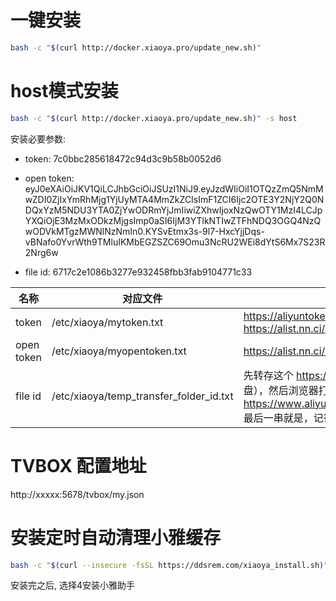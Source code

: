 # 一键安装

```bash
bash -c "$(curl http://docker.xiaoya.pro/update_new.sh)"
```

# host模式安装

```bash
bash -c "$(curl http://docker.xiaoya.pro/update_new.sh)" -s host
```

安装必要参数:

- token: 7c0bbc285618472c94d3c9b58b0052d6

- open token: 
eyJ0eXAiOiJKV1QiLCJhbGciOiJSUzI1NiJ9.eyJzdWIiOiI1OTQzZmQ5NmMwZDI0ZjIxYmRhMjg1YjUyMTA4MmZkZCIsImF1ZCI6Ijc2OTE3Y2NjY2Q0NDQxYzM5NDU3YTA0ZjYwODRmYjJmIiwiZXhwIjoxNzQwOTY1MzI4LCJpYXQiOjE3MzMxODkzMjgsImp0aSI6IjM3YTlkNTIwZTFhNDQ3OGQ4NzQwODVkMTgzMWNlNzNmIn0.KYSvEtmx3s-9l7-HxcYjjDqs-vBNafo0YvrWth9TMluIKMbEGZSZC69Omu3NcRU2WEi8dYtS6Mx7S23R2Nrg6w


- file id: 6717c2e1086b3277e932458fbb3fab9104771c33

|名称|对应文件|获取方式|
|---|---|---|
|token|/etc/xiaoya/mytoken.txt|https://aliyuntoken.vercel.app/ https://alist.nn.ci/zh/guide/drivers/aliyundrive.html|
|open token| /etc/xiaoya/myopentoken.txt| https://alist.nn.ci/zh/guide/drivers/aliyundrive_open.html |
|file id|/etc/xiaoya/temp_transfer_folder_id.txt|先转存这个 https://www.aliyundrive.com/s/rP9gP3h9asE  到自己网盘（选择资源盘），然后浏览器打开转存后的目录，浏览器的url https://www.aliyundrive.com/drive/file/resource/640xxxxxxxxxxxxxxxxxxxca8a 最后一串就是，记得这个目录不要删，里面的内容可以定期删除|

# TVBOX 配置地址

http://xxxxx:5678/tvbox/my.json

# 安装定时自动清理小雅缓存

```bash
bash -c "$(curl --insecure -fsSL https://ddsrem.com/xiaoya_install.sh)"
```

安装完之后, 选择4安装小雅助手
